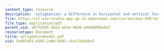 ```yaml
---
content_type: resource
description: 'astigmatism: a difference in horizontal and vertical focal distance'
file: https://ol-ocw-studio-app-qa.s3.amazonaws.com/courses/mas-450-holographic-imaging-spring-2003/5e49745503952a089503c6af25e8dbd7_astigmatismmodel.pdf
file_type: application/pdf
parent_uid: a8775045-3be2-eb54-9646-44b68096edef
resourcetype: Document
title: astigmatismmodel.pdf
uid: 5e497455-0395-2a08-9503-c6af25e8dbd7
---
```

